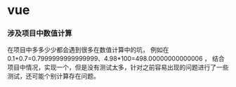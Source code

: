 # vue
### 涉及项目中数值计算
在项目中多多少少都会遇到很多在数值计算中的坑，
例如在0.1+0.7=0.7999999999999999、4.98*100=498.00000000000006 ，
结合项目中情况，实现一个，但是没有测试太多，针对之前容易出现的问题进行了一些测试，还可能个别计算存在问题。
    
